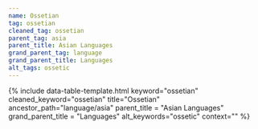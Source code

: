```yaml
---
name: Ossetian
tag: ossetian
cleaned_tag: ossetian
parent_tag: asia
parent_title: Asian Languages
grand_parent_tag: language
grand_parent_title: Languages
alt_tags: ossetic
---
```


{% include data-table-template.html 
  keyword="ossetian" 
  cleaned_keyword="ossetian" 
  title="Ossetian"
  ancestor_path="language/asia" 
  parent_title = "Asian Languages"
  grand_parent_title = "Languages"
  alt_keywords="ossetic"
  context=""
%}

